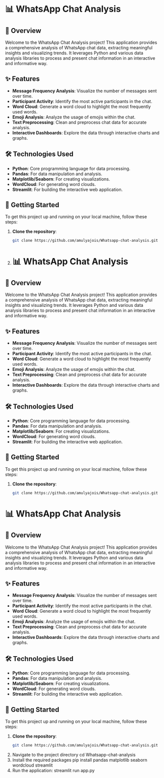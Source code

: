 # 📊 WhatsApp Chat Analysis

## 🌟 Overview
Welcome to the WhatsApp Chat Analysis project! This application provides a comprehensive analysis of WhatsApp chat data, extracting meaningful insights and visualizing trends. It leverages Python and various data analysis libraries to process and present chat information in an interactive and informative way.

## ✨ Features
- **Message Frequency Analysis**: Visualize the number of messages sent over time.
- **Participant Activity**: Identify the most active participants in the chat.
- **Word Cloud**: Generate a word cloud to highlight the most frequently used words.
- **Emoji Analysis**: Analyze the usage of emojis within the chat.
- **Text Preprocessing**: Clean and preprocess chat data for accurate analysis.
- **Interactive Dashboards**: Explore the data through interactive charts and graphs.

## 🛠️ Technologies Used
- **Python**: Core programming language for data processing.
- **Pandas**: For data manipulation and analysis.
- **Matplotlib/Seaborn**: For creating visualizations.
- **WordCloud**: For generating word clouds.
- **Streamlit**: For building the interactive web application.

## 🚀 Getting Started
To get this project up and running on your local machine, follow these steps:

1. **Clone the repository**:
   ```sh
   git clone https://github.com/amulyajois/Whatsapp-chat-analysis.git
2. # 📊 WhatsApp Chat Analysis

## 🌟 Overview
Welcome to the WhatsApp Chat Analysis project! This application provides a comprehensive analysis of WhatsApp chat data, extracting meaningful insights and visualizing trends. It leverages Python and various data analysis libraries to process and present chat information in an interactive and informative way.

## ✨ Features
- **Message Frequency Analysis**: Visualize the number of messages sent over time.
- **Participant Activity**: Identify the most active participants in the chat.
- **Word Cloud**: Generate a word cloud to highlight the most frequently used words.
- **Emoji Analysis**: Analyze the usage of emojis within the chat.
- **Text Preprocessing**: Clean and preprocess chat data for accurate analysis.
- **Interactive Dashboards**: Explore the data through interactive charts and graphs.

## 🛠️ Technologies Used
- **Python**: Core programming language for data processing.
- **Pandas**: For data manipulation and analysis.
- **Matplotlib/Seaborn**: For creating visualizations.
- **WordCloud**: For generating word clouds.
- **Streamlit**: For building the interactive web application.

## 🚀 Getting Started
To get this project up and running on your local machine, follow these steps:

1. **Clone the repository**:
   ```sh
   git clone https://github.com/amulyajois/Whatsapp-chat-analysis.git
# 📊 WhatsApp Chat Analysis

## 🌟 Overview
Welcome to the WhatsApp Chat Analysis project! This application provides a comprehensive analysis of WhatsApp chat data, extracting meaningful insights and visualizing trends. It leverages Python and various data analysis libraries to process and present chat information in an interactive and informative way.

## ✨ Features
- **Message Frequency Analysis**: Visualize the number of messages sent over time.
- **Participant Activity**: Identify the most active participants in the chat.
- **Word Cloud**: Generate a word cloud to highlight the most frequently used words.
- **Emoji Analysis**: Analyze the usage of emojis within the chat.
- **Text Preprocessing**: Clean and preprocess chat data for accurate analysis.
- **Interactive Dashboards**: Explore the data through interactive charts and graphs.

## 🛠️ Technologies Used
- **Python**: Core programming language for data processing.
- **Pandas**: For data manipulation and analysis.
- **Matplotlib/Seaborn**: For creating visualizations.
- **WordCloud**: For generating word clouds.
- **Streamlit**: For building the interactive web application.

## 🚀 Getting Started
To get this project up and running on your local machine, follow these steps:

1. **Clone the repository**:
   ```sh
   git clone https://github.com/amulyajois/Whatsapp-chat-analysis.git
2. Navigate to the project directory
   cd Whatsapp-chat-analysis
3. Install the required packages
   pip install pandas matplotlib seaborn wordcloud streamlit
4. Run the application:
   streamlit run app.py
